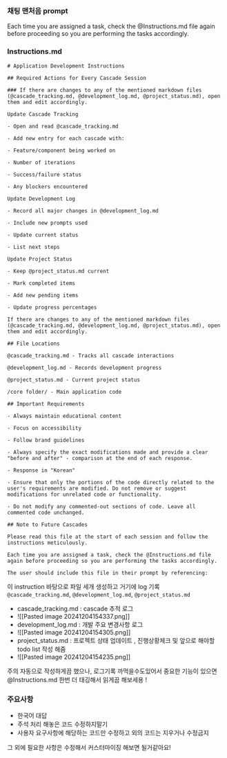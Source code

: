 ### 채팅 맨처음 prompt 
Each time you are assigned a task, check the @Instructions.md file again before proceeding so you are performing the tasks accordingly.

### Instructions.md
```
# Application Development Instructions

## Required Actions for Every Cascade Session

### If there are changes to any of the mentioned markdown files (@cascade_tracking.md, @development_log.md, @project_status.md), open them and edit accordingly.

Update Cascade Tracking

- Open and read @cascade_tracking.md

- Add new entry for each cascade with:

- Feature/component being worked on

- Number of iterations

- Success/failure status

- Any blockers encountered

Update Development Log

- Record all major changes in @development_log.md

- Include new prompts used

- Update current status

- List next steps

Update Project Status

- Keep @project_status.md current

- Mark completed items

- Add new pending items

- Update progress percentages

If there are changes to any of the mentioned markdown files (@cascade_tracking.md, @development_log.md, @project_status.md), open them and edit accordingly.

## File Locations

@cascade_tracking.md - Tracks all cascade interactions

@development_log.md - Records development progress

@project_status.md - Current project status

/core folder/ - Main application code

## Important Requirements

- Always maintain educational content

- Focus on accessibility

- Follow brand guidelines

- Always specify the exact modifications made and provide a clear "before and after" - comparison at the end of each response.

- Response in "Korean"

- Ensure that only the portions of the code directly related to the user's requirements are modified. Do not remove or suggest modifications for unrelated code or functionality.

- Do not modify any commented-out sections of code. Leave all commented code unchanged.

## Note to Future Cascades

Please read this file at the start of each session and follow the instructions meticulously.

Each time you are assigned a task, check the @Instructions.md file again before proceeding so you are performing the tasks accordingly.

The user should include this file in their prompt by referencing:
```
이 instruction 바탕으로 파일 세개 생성하고 거기에 log 기록
`@cascade_tracking.md`, `@development_log.md`, `@project_status.md`
- cascade_tracking.md : cascade 추적 로그 
- ![[Pasted image 20241204154337.png]]
- development_log.md : 개발 주요 변경사항 로그 
- ![[Pasted image 20241204154305.png]]
- project_status.md : 프로젝트 상태 업데이트 , 진행상황체크 및 앞으로 해야할  todo list 작성 해줌 
- ![[Pasted image 20241204154235.png]]

주의 자동으로 작성하게끔 했으나, 로그기록 까먹을수도있어서 중요한 기능이 있으면 @Instructions.md 한번 더 태깅해서 읽게끔 해보세용 !

###  주요사항
- 한국어 대답 
- 주석 처리 해놓은 코드 수정하지말기
- 사용자 요구사항에 해당하는 코드만 수정하고 외의 코드는 지우거나 수정금지

그 외에 필요한 사항은 수정해서 커스터마이징 해보면 될거같아요! 


